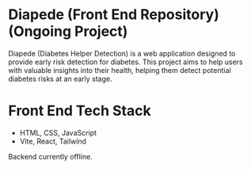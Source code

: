 # Diapede (Front End Repository) (Ongoing Project)

Diapede (Diabetes Helper Detection) is a web application designed to provide early risk detection for diabetes. This project aims to help users with valuable insights into their health, helping them detect potential diabetes risks at an early stage.

# Front End Tech Stack
- HTML, CSS, JavaScript
- Vite, React, Tailwind

Backend currently offline.


